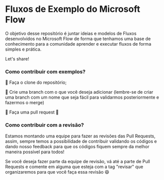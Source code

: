 # Fluxos de Exemplo do Microsoft Flow

O objetivo desse repositório é juntar ideias e modelos de Fluxos desenvolvidos no Microsoft Flow de forma que tenhamos uma base de conhecimento para a comunidade aprender e executar fluxos de forma simples e prática.

Let's share!

### Como contribuir com exemplos?


🔲  Faça o clone do repositório;

🔲  Crie uma branch com o que você deseja adicionar (lembre-se de criar uma branch com um nome que seja fácil para validarmos posteriormente e fazermos o merge)

🔲  Faça uma pull request 💪

### Como contribuir com a revisão?

Estamos montando uma equipe para fazer as revisões das Pull Requests, assim, sempre temos a possibilidade de contribuir validando os códigos e dando nosso feedback para que os códigos fiquem sempre da melhor maneira possível para todos!

Se você deseja fazer parte da equipe de revisão, vá até a parte de Pull Requests e comente em alguma que esteja com a tag "revisar" que organizaremos para que você faça essa revisão 😄


